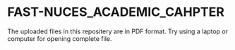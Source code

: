 # FAST-NUCES_ACADEMIC_CAHPTER
The uploaded files in this repositery are in PDF format. Try using a laptop or computer for opening complete file.
